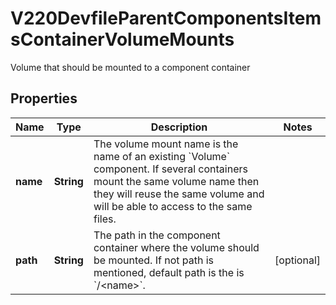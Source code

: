

# V220DevfileParentComponentsItemsContainerVolumeMounts

Volume that should be mounted to a component container
## Properties

Name | Type | Description | Notes
------------ | ------------- | ------------- | -------------
**name** | **String** | The volume mount name is the name of an existing &#x60;Volume&#x60; component. If several containers mount the same volume name then they will reuse the same volume and will be able to access to the same files. | 
**path** | **String** | The path in the component container where the volume should be mounted. If not path is mentioned, default path is the is &#x60;/&lt;name&gt;&#x60;. |  [optional]



